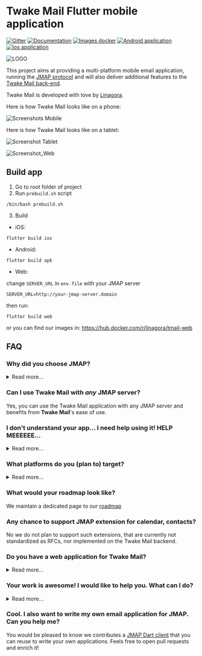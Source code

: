 # Twake Mail Flutter mobile application

[![Gitter](https://badges.gitter.im/linagora/team-mail.svg)](https://gitter.im/linagora/team-mail?utm_source=badge&utm_medium=badge&utm_campaign=pr-badge)
[![Documentation](https://img.shields.io/badge/Documentation-green.svg)](docs)
[![Images docker](https://img.shields.io/badge/Images-docker-blue.svg)](https://hub.docker.com/r/linagora/tmail-web)
[![Android application](https://img.shields.io/badge/App-Android-blue.svg)](https://play.google.com/store/apps/details?id=com.linagora.android.teammail)
[![Ios application](https://img.shields.io/badge/App-Ios-blue.svg)](https://apps.apple.com/gr/app/teammail/id1587086189)

![LOGO](https://user-images.githubusercontent.com/6462404/202656316-8b77a7b6-0c1f-4f3e-932b-72bd446b6605.png)


This project aims at providing a multi-platform mobile email application, running the [JMAP protocol](https://jmap.io/) and will also deliver additional 
features to the [Twake Mail back-end](https://github.com/linagora/tmail-backend).

Twake Mail is developed with love by [Linagora](https://linagora.com).

Here is how Twake Mail looks like on a phone:

![Screenshots Mobile](https://user-images.githubusercontent.com/6462404/169979675-85893fa4-325a-426b-a1a8-0751a585954a.png)


Here is how Twake Mail looks like on a tablet:

![Screenshot Tablet](https://user-images.githubusercontent.com/6462404/169980415-513fb58c-004e-4946-a4dd-179b49c65470.png)


![Screenshot_Web](https://user-images.githubusercontent.com/6462404/202659097-1163a4f4-e9bd-47eb-b8ac-9226cd963ea6.png)

## Build app
1. Go to root folder of project
2. Run `prebuild.sh` script
```
/bin/bash prebuild.sh 
```
3. Build
+ iOS:
```
flutter build ios 
```

+ Android:
```
flutter build apk
```

+ Web:

change `SERVER_URL` in `env.file` with your JMAP server
```
SERVER_URL=http://your-jmap-server.domain
```
then run: 
```
flutter build web
```
or you can find our images in: https://hub.docker.com/r/linagora/tmail-web

## FAQ

### **Why did you choose JMAP?**

<details>
  <summary>Read more...</summary>
That is a good question! **IMAP** is THE ubiquitous protocol people use to read their emails, THE norm.

Yet **IMAP** had been designed in another age, which resulted in a chatty patchwork of extensions. **IMAP** lacks decent synchronization primitives to address real-time challenges modern mobile fleet requires, it consumes a lot of bandwidth, requires a lot of round trips which means high latency.

We are not alone to say this! Big players of the field started their own [proprietary](https://developers.google.com/gmail/api) [protocols](https://docs.microsoft.com/en-us/exchange/clients/exchange-activesync/exchange-activesync?view=exchserver-2019) to address IMAP flaws, and inter-operable standard was yet to be found...

This, is where **[JMAP](https://jmap.io/)** comes to play! **JMAP** builds on decades of experience, and beautifully addresses these challenges using `HTTP` and `JSON` standards. Not only does it make applications easier to develop, we also strongly believes it results in an improved experience for the end user.
</details>

### **Can I use Twake Mail with *any* JMAP server?**

Yes, you can use the Twake Mail application with any JMAP server and benefits from **Twake Mail**'s ease of use.

### **I don't understand your app... I need help using it! HELP MEEEEEE...**

<details>
  <summary>Read more...</summary>
Don't worry, we are here!

We plan on writing a user documentation, helping you navigating around the application, and detailing the few configurations you have to perform.

If what you are looking for is not in the *user guide* then ask us directly in the [issues](https://github.com/linagora/tmail-flutter/issues) first, we would be glad to help. But also glad to improve our documentation and maybe tweak slightly our UI (user interface).
</details>

### **What platforms do you (plan to) target?**

<details>
  <summary>Read more...</summary>
First, we target Android, iOS mobiles. We also take care of tablets and large rendering space early on in the development process.

Then, we plan on introducing a desktop application.

This versatility is enabled by the use of the [Flutter framework](https://flutter.dev/).
</details>

### **What would your roadmap look like?**

We maintain a dedicated page to our [roadmap](roadmap.md)

### **Any chance to support JMAP extension for calendar, contacts?**

No we do not plan to support such extensions, that are currently not standardized as RFCs, nor implemented on the Twake Mail backend.

### **Do you have a web application for Twake Mail?**

<details>
  <summary>Read more...</summary>
  Yes! It is still in early development but we do have one. It's easy for you to use locally, as you can just build a Docker
  image locally from the sources of this repository, or even use our official Docker image `linagora/tmail-web`.

  The web-app needs to include an environment file though (here you can see the dummy `env.file` at the root of the project),
  with a `SERVER_URL` parameter, so it knows to which backend it needs to connect to.

  For this to run it locally for example, 2 ways:

  #### Edit the environment file before the build

  Edit the `env.file` by replacing the default value of `SERVER_URL` to the one pointing to your JMAP backend server.
  Then build your docker image:

  ```bash
  docker build -t tmail-web:latest .
  ```

  Then you can just simply run your web-app like this:

  ```bash
  docker run -d -ti -p 8080:80 --name web tmail-web:latest
  ```

  Then go to http://localhost:8080 and you should be able to login against your JMAP backend using the Twake Mail web-app.

  #### Mount an environment file when running the container

  You can use our official image `linagora/tmail-web` or just build the docker image locally without any prior changes:

  ```bash
  docker build -t tmail-web:latest .
  ```

  From then, create at the root of the project an environment file (like `env.dev.file`) where you put the `SERVER_URL`
  you want to connect to. Then, to mount it and override the default one while running the container:

  ```bash
  docker run -d -ti -p 8080:80 --mount type=bind,source="$(pwd)"/env.dev.file,target=/usr/share/nginx/html/assets/env.file --name web tmail-web:latest
  ```

  Then go to http://localhost:8080 and you should be able to login against your JMAP backend using the TMail web-app.

  #### Using the docker-compose file

  We also include a [docker-compose.yaml](docker-compose.yaml) file so you can get a testing environment up quickly. This use our [tmail-backend](https://hub.docker.com/r/linagora/tmail-backend) image for the JMAP server.

  Here are the steps to setup:

  1. Generate JWT keys for `tmail-backend`:
  ```bash
  openssl genpkey -algorithm rsa -pkeyopt rsa_keygen_bits:4096 -out jwt_privatekey
  openssl rsa -in jwt_privatekey -pubout -out jwt_publickey
  ```
  2. Edit the `env.file` and set `SERVER_URL` to `http://localhost/` (with the trailing slash)
  3. Run `docker compose up -d` to bring up both the frontend and the backend.
  4. Run `docker compose exec tmail-backend /root/provisioning/provisioning.sh` to provision some demo accounts (you don't have to let it run all the way).
  5. The TMail web-app should be available at `http://localhost:8080`. The credentials for demo accounts are:
  ```
  User: alice@localhost
  Password: aliceSecret

  User: bob@localhost
  Password: bobSecret

  User: empty@localhost
  Password: emptrySecret
  ```
  
  #### More configurations for Twake Mail web
  
    - [Enable and customize the Application grid](docs/configuration/app_grid_configuration.md)
    - [Change logos](docs/configuration/tmail-web-logo.md)

</details>

### **Your work is awesome! I would like to help you. What can I do?**

<details>
  <summary>Read more...</summary>
Thanks for the enthusiasm!

There are many ways to help us, and amongst them:

   - **Spread the word**: Tell people you like **Twake Mail**, on social medias, via blog posts etc... 
   - **Give us feedbacks**... It's hard to make all good decisions from the first time. It is very likely we can benefit from *your* experience. Did you encountered annoying bugs? Do you think we can better arrange the layout? Do you think we are missing some features critical to you? Tell us in the [issues](https://github.com/linagora/tmail-flutter/issues).
 - I can code! **I wanna help ;-)**. Wow thanks! Let's discuss your project together in the [issues](https://github.com/linagora/tmail-flutter/issues) to get you on track!
</details>
 
 ### **Cool. I also want to write my own email application for JMAP. Can you help me?**
 
You would be pleased to know we contributes a [JMAP Dart client](https://github.com/linagora/jmap-dart-client) that you can reuse to write your own applications. Feels free to open pull requests and enrich it!
